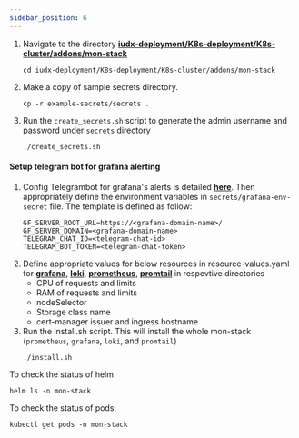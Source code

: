 ```yaml
---
sidebar_position: 6
---
```


1. Navigate to the directory **[iudx-deployment/K8s-deployment/K8s-cluster/addons/mon-stack](https://github.com/datakaveri/iudx-deployment/tree/4.5.0/K8s-deployment/K8s-cluster/addons/mon-stack)**
    ```
    cd iudx-deployment/K8s-deployment/K8s-cluster/addons/mon-stack
    ```
2. Make a copy of sample secrets directory.
     ```
     cp -r example-secrets/secrets .
     ```
3. Run the `create_secrets.sh` script to generate the admin username and password under `secrets` directory
    ```
    ./create_secrets.sh
    ```

#### Setup telegram bot for grafana alerting 

1. Config Telegrambot for grafana's alerts is detailed **[here](https://gist.github.com/abhi4578/50478502ccd257a28d2c441ac51a8d65)**. Then appropriately define the environment variables in   `secrets/grafana-env-secret` file. The template is defined as follow:
    ```
    GF_SERVER_ROOT_URL=https://<grafana-domain-name>/
    GF_SERVER_DOMAIN=<grafana-domain-name>
    TELEGRAM_CHAT_ID=<telegram-chat-id>
    TELEGRAM_BOT_TOKEN=<telegram-chat-token>
    ```
2. Define appropriate values for below resources in resource-values.yaml for **[grafana](https://github.com/datakaveri/iudx-deployment/tree/4.5.0/K8s-deployment/K8s-cluster/addons/mon-stack/grafana)**, **[loki](https://github.com/datakaveri/iudx-deployment/tree/4.5.0/K8s-deployment/K8s-cluster/addons/mon-stack/loki)**, **[prometheus](https://github.com/datakaveri/iudx-deployment/tree/4.5.0/K8s-deployment/K8s-cluster/addons/mon-stack/prometheus)**, **[promtail](https://github.com/datakaveri/iudx-deployment/tree/4.5.0/K8s-deployment/K8s-cluster/addons/mon-stack/promtail)** in respevtive directories
    * CPU of requests and limits
    * RAM of requests and limits
    * nodeSelector
    * Storage class name    
    * cert-manager issuer and ingress hostname 
3. Run the install.sh script. This will install the whole mon-stack (`prometheus`, `grafana`, `loki`, and `promtail`)
    ```
    ./install.sh   
    ```

To check the status of helm 
```
helm ls -n mon-stack
```
To check the status of pods:
```
kubectl get pods -n mon-stack
```

